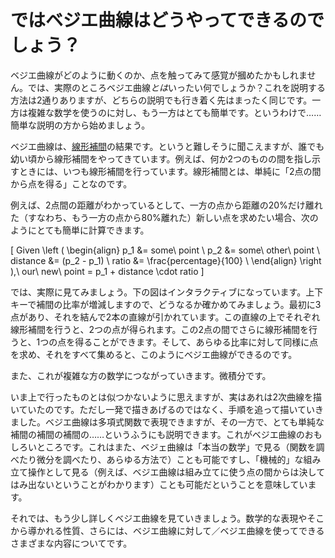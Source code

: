 # ではベジエ曲線はどうやってできるのでしょう？

ベジエ曲線がどのように動くのか、点を触ってみて感覚が摑めたかもしれません。では、実際のところベジエ曲線*とは*いったい何でしょうか？これを説明する方法は2通りありますが、どちらの説明でも行き着く先はまったく同じです。一方は複雑な数学を使うのに対し、もう一方はとても簡単です。というわけで……簡単な説明の方から始めましょう。

ベジエ曲線は、[線形補間](https://ja.wikipedia.org/wiki/%E7%B7%9A%E5%BD%A2%E8%A3%9C%E9%96%93)の結果です。というと難しそうに聞こえますが、誰でも幼い頃から線形補間をやってきています。例えば、何か2つのものの間を指し示すときには、いつも線形補間を行っています。線形補間とは、単純に「2点の間から点を得る」ことなのです。

例えば、2点間の距離がわかっているとして、一方の点から距離の20%だけ離れた（すなわち、もう一方の点から80%離れた）新しい点を求めたい場合、次のようにとても簡単に計算できます。

\[
Given \left (
  \begin{align}
    p_1 &= some\ point \\
    p_2 &= some\ other\ point \\
    distance &= (p_2 - p_1) \\
    ratio &= \frac{percentage}{100} \\
  \end{align}
\right ),\ our\ new\ point = p_1 + distance \cdot ratio
\]

では、実際に見てみましょう。下の図はインタラクティブになっています。上下キーで補間の比率が増減しますので、どうなるか確かめてみましょう。最初に3点があり、それを結んで2本の直線が引かれています。この直線の上でそれぞれ線形補間を行うと、2つの点が得られます。この2点の間でさらに線形補間を行うと、1つの点を得ることができます。そして、あらゆる比率に対して同様に点を求め、それをすべて集めると、このようにベジエ曲線ができるのです。

<Graphic title="線形補間でベジエ曲線を得る" setup={this.setup} draw={this.draw} onKeyDown={this.onKeyDown}/>

また、これが複雑な方の数学につながっていきます。微積分です。

いま上で行ったものとは似つかないように思えますが、実はあれは2次曲線を描いていたのです。ただし一発で描きあげるのではなく、手順を追って描いていきました。ベジエ曲線は多項式関数で表現できますが、その一方で、とても単純な補間の補間の補間の……というふうにも説明できます。これがベジエ曲線のおもしろいところです。これはまた、ベジェ曲線は「本当の数学」で見る（関数を調べたり微分を調べたり、あらゆる方法で）ことも可能ですし、「機械的」な組み立て操作として見る（例えば、ベジエ曲線は組み立てに使う点の間からは決してはみ出ないということがわかります）ことも可能だということを意味しています。

それでは、もう少し詳しくベジエ曲線を見ていきましょう。数学的な表現やそこから導かれる性質、さらには、ベジエ曲線に対して／ベジエ曲線を使ってできるさまざまな内容についてです。
